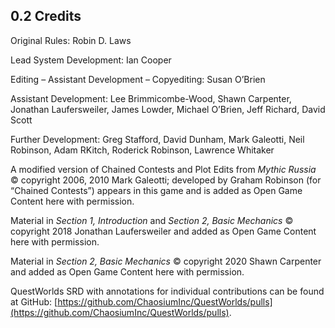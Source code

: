 ## 0.2 Credits

Original Rules: Robin D. Laws

Lead System Development: Ian Cooper

Editing – Assistant Development – Copyediting: Susan O’Brien

Assistant Development: Lee Brimmicombe-Wood, Shawn Carpenter, Jonathan Laufersweiler, James Lowder, Michael O’Brien, Jeff Richard, David Scott

Further Development: Greg Stafford, David Dunham, Mark Galeotti, Neil Robinson, Adam RKitch, Roderick Robinson, Lawrence Whitaker  

A modified version of Chained Contests and Plot Edits from *Mythic Russia* © copyright 2006, 2010 Mark Galeotti; developed by Graham Robinson (for “Chained Contests”) appears in this game and is added as Open Game Content here with permission.

Material in *Section 1, Introduction* and *Section 2, Basic Mechanics* © copyright 2018 Jonathan Laufersweiler and added as Open Game Content here with permission.

Material in *Section 2, Basic Mechanics* © copyright 2020 Shawn Carpenter and added as Open Game Content here with permission.

QuestWorlds SRD with annotations for individual contributions can be found at GitHub: [https://github.com/ChaosiumInc/QuestWorlds/pulls](https://github.com/ChaosiumInc/QuestWorlds/pulls).

